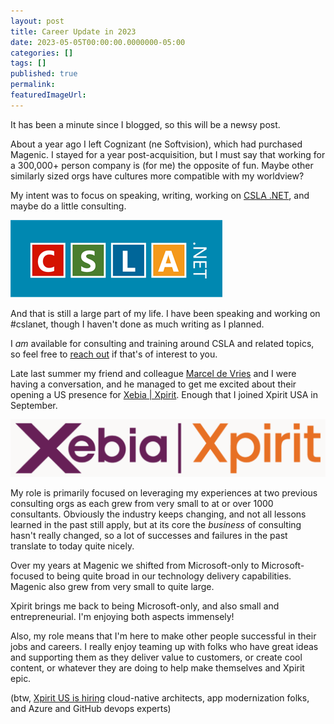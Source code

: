 ```yaml
---
layout: post
title: Career Update in 2023
date: 2023-05-05T00:00:00.0000000-05:00
categories: []
tags: []
published: true
permalink:
featuredImageUrl:
---
```

It has been a minute since I blogged, so this will be a newsy post.

About a year ago I left Cognizant (ne Softvision), which had purchased Magenic. I stayed for a year post-acquisition, but I must say that working for a 300,000+ person company is (for me) the opposite of fun. Maybe other similarly sized orgs have cultures more compatible with my worldview?

My intent was to focus on speaking, writing, working on [CSLA .NET](https://cslanet.com), and maybe do a little consulting.

![CSLA .NET logo](/assets/2023-05-02-Career-Update-in-2023/cslalogo.png)

And that is still a large part of my life. I have been speaking and working on #cslanet, though I haven't done as much writing as I planned.

I _am_ available for consulting and training around CSLA and related topics, so feel free to [reach out](https://about.me/rockfordlhotka) if that's of interest to you.

Late last summer my friend and colleague [Marcel de Vries](https://github.com/vriesmarcel) and I were having a conversation, and he managed to get me excited about their opening a US presence for [Xebia \| Xpirit](https://xpirit.com/). Enough that I joined Xpirit USA in September.

![Xebia \| Xpirit logo](/assets/2023-05-02-Career-Update-in-2023/Xebia-Xpirit-logo.png)

My role is primarily focused on leveraging my experiences at two previous consulting orgs as each grew from very small to at or over 1000 consultants. Obviously the industry keeps changing, and not all lessons learned in the past still apply, but at its core the _business_ of consulting hasn't really changed, so a lot of successes and failures in the past translate to today quite nicely.

Over my years at Magenic we shifted from Microsoft-only to Microsoft-focused to being quite broad in our technology delivery capabilities. Magenic also grew from very small to quite large.

Xpirit brings me back to being Microsoft-only, and also small and entrepreneurial. I'm enjoying both aspects immensely!

Also, my role means that I'm here to make other people successful in their jobs and careers. I really enjoy teaming up with folks who have great ideas and supporting them as they deliver value to customers, or create cool content, or whatever they are doing to help make themselves and Xpirit epic.

(btw, [Xpirit US is hiring](https://xpirit.com/dna/xpirit-usa/) cloud-native architects, app modernization folks, and Azure and GitHub devops experts)
